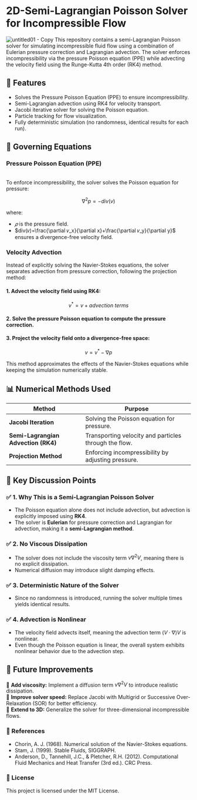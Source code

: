 # 2D-Semi-Lagrangian Poisson Solver for Incompressible Flow
![untitled01 - Copy](https://github.com/user-attachments/assets/1673b7fc-37d2-44d5-afbd-9b73a0cc47ad)
This repository contains a semi-Lagrangian Poisson solver for simulating incompressible fluid flow using a combination of Eulerian pressure correction and Lagrangian advection. The solver enforces incompressibility via the pressure Poisson equation (PPE) while advecting the velocity field using the Runge-Kutta 4th order (RK4) method.

## 📌 Features
* Solves the Pressure Poisson Equation (PPE) to ensure incompressibility.
* Semi-Lagrangian advection using RK4 for velocity transport.
* Jacobi iterative solver for solving the Poisson equation.
* Particle tracking for flow visualization.
* Fully deterministic simulation (no randomness, identical results for each run).
## 🔬 Governing Equations
### Pressure Poisson Equation (PPE)
<br/> To enforce incompressibility, the solver solves the Poisson equation for pressure:

$$\nabla^2p=−div(v)$$

where:
* $𝑝$ is the pressure field.
* $div(𝑣)=\frac{\partial 𝑣_x}{\partial x}+\frac{\partial 𝑣_y}{\partial y}$ ensures a divergence-free velocity field.
### ​Velocity Advection
Instead of explicitly solving the Navier-Stokes equations, the solver separates advection from pressure correction, following the projection method:
#### 1. Advect the velocity field using RK4:

$$v^*= v + advection~terms$$

#### 2. Solve the pressure Poisson equation to compute the pressure correction.
#### 3. Project the velocity field onto a divergence-free space:

$$ v = v^* - \nabla p $$

This method approximates the effects of the Navier-Stokes equations while keeping the simulation numerically stable.
## 📊 Numerical Methods Used
| Method                         | Purpose                                            |
|--------------------------------|----------------------------------------------------|
| **Jacobi Iteration**           | Solving the Poisson equation for pressure.        |
| **Semi-Lagrangian Advection (RK4)** | Transporting velocity and particles through the flow. |
| **Projection Method**          | Enforcing incompressibility by adjusting pressure. |
## 🌊 Key Discussion Points
### ✅ 1. Why This is a Semi-Lagrangian Poisson Solver
* The Poisson equation alone does not include advection, but advection is explicitly imposed using **RK4**.
* The solver is **Eulerian** for pressure correction and Lagrangian for advection, making it a **semi-Lagrangian method**.
### ✅ 2. No Viscous Dissipation
* The solver does not include the viscosity term $\nu\nabla^2V$, meaning there is no explicit dissipation.
* Numerical diffusion may introduce slight damping effects.
### ✅ 3. Deterministic Nature of the Solver
* Since no randomness is introduced, running the solver multiple times yields identical results.
### ✅ 4. Advection is Nonlinear
* The velocity field advects itself, meaning the advection term $(V⋅∇)V$ is nonlinear.
* Even though the Poisson equation is linear, the overall system exhibits nonlinear behavior due to the advection step.
## 📌 Future Improvements
🔹 **Add viscosity:** Implement a diffusion term $\nu\nabla^2V$ to introduce realistic dissipation.
<br/> 🔹 **Improve solver speed:** Replace Jacobi with Multigrid or Successive Over-Relaxation (SOR) for better efficiency.
<br/> 🔹 **Extend to 3D:** Generalize the solver for three-dimensional incompressible flows.
### 📝 References
* Chorin, A. J. (1968). Numerical solution of the Navier-Stokes equations.
* Stam, J. (1999). Stable Fluids, SIGGRAPH.
* Anderson, D., Tannehill, J.C., & Pletcher, R.H. (2012). Computational Fluid Mechanics and Heat Transfer (3rd ed.). CRC Press.
### 📜 License
This project is licensed under the MIT License.
